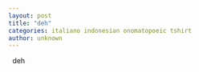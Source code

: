 ```yaml
---
layout: post
title: "deh"
categories: italiano indonesian onomatopoeic tshirt
author: unknown
---
```

&nbsp; deh &nbsp;
